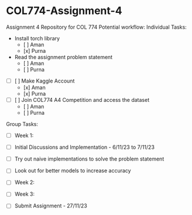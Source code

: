 # COL774-Assignment-4
Assignment 4 Repository for COL 774
Potential workflow:
Individual Tasks:
- Install torch library
  <ul><li>[ ] Aman</li><li>[x] Purna</li></ul>
- Read the assignment problem statement
  <ul><li>[ ] Aman</li><li>[ ] Purna</li></ul>
- [ ] [ ] Make Kaggle Account
  <ul><li>[x] Aman</li><li>[x] Purna</li></ul>
- [ ] [ ] Join COL774 A4 Competition and access the dataset
  <ul><li>[ ] Aman</li><li>[ ] Purna</li></ul>

Group Tasks:
- [ ] Week 1:
- [ ] Initial Discussions and Implementation - 6/11/23 to 7/11/23
- [ ] Try out naive implementations to solve the problem statement
- [ ] Look out for better models to increase accuracy

- [ ] Week 2:
- [ ] Week 3:

- [ ] Submit Assignment - 27/11/23
